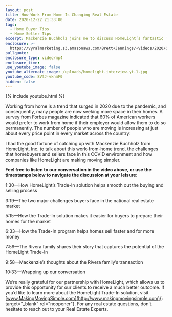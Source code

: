 ```yaml
---
layout: post
title: How Work From Home Is Changing Real Estate
date: 2020-12-22 21:33:00
tags:
  - Home Buyer Tips
  - Home Seller Tips
excerpt: Mackenzie Buchholz joins me to discuss HomeLight’s fantastic Trade-In program.
enclosure: >-
  https://vyralmarketing.s3.amazonaws.com/Brett+Jennings/+Videos/2020/Our+Interview+with+HomeLight%E2%80%99s+Mackenzie+Buchholz.mp4
pullquote:
enclosure_type: video/mp4
enclosure_time:
use_youtube_image: false
youtube_alternate_image: /uploads/homelight-interview-yt-1.jpg
youtube_code: 8VfJ-vknmF0
hidden: false
---
```


{% include youtube.html %}

Working from home is a trend that surged in 2020 due to the pandemic, and consequently, many people are now seeking more space in their homes. A survey from Forbes magazine indicated that 60% of American workers would prefer to work from home if their employer would allow them to do so permanently. The number of people who are moving is increasing at just about every price point in every market across the country.&nbsp;

I had the good fortune of catching up with Mackenzie Buchholz from HomeLight, Inc. to talk about this work-from-home trend, the challenges that homebuyers and sellers face in this COVID environment and how companies like HomeLight are making moving simpler.

**Feel free to listen to our conversation in the video above, or use the timestamps below to navigate the discussion at your leisure:**

1:30—How HomeLight’s Trade-In solution helps smooth out the buying and selling process

3:19—The two major challenges buyers face in the national real estate market

5:15—How the Trade-In solution makes it easier for buyers to prepare their homes for the market

6:33—How the Trade-In program helps homes sell faster and for more money

7:59—The Rivera family shares their story that captures the potential of the HomeLight Trade-In

9:58—Mackenzie’s thoughts about the Rivera family’s transaction

10:33—Wrapping up our conversation

We’re really grateful for our partnership with HomeLight, which allows us to provide this opportunity for our clients to receive a much better outcome. If you’d like to learn more about the HomeLight Trade-In solution, visit [www.MakingMovingSimple.com](http://www.makingmovingsimple.com){: target="_blank" rel="noopener"}. For any real estate questions, don’t hesitate to reach out to your Real Estate Experts.
